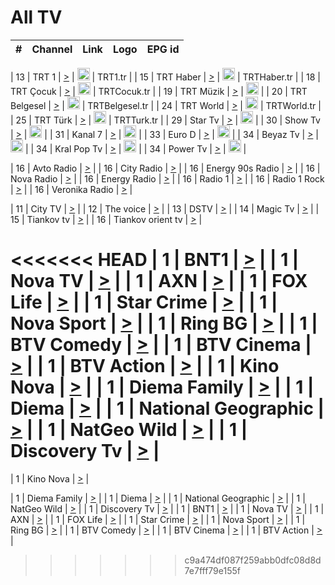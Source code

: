 <h1>All TV</h1>

| #   | Channel        | Link  | Logo | EPG id |
|:---:|:--------------:|:-----:|:----:|:------:|

| 13  | TRT 1            | [>](https://tv-trt1.medya.trt.com.tr/master.m3u8) | <img height="20" src="https://i.imgur.com/j786OLG.png"/> | TRT1.tr |
| 15  | TRT Haber        | [>](https://tv-trthaber.medya.trt.com.tr/master.m3u8) | <img height="20" src="https://i.imgur.com/OVfo8Ab.png"/> | TRTHaber.tr |
| 18  | TRT Çocuk        | [>](https://tv-trtcocuk.medya.trt.com.tr/master.m3u8) | <img height="20" src="https://i.imgur.com/QLFmD6d.png"/> | TRTCocuk.tr |
| 19  | TRT Müzik        | [>](https://tv-trtmuzik.medya.trt.com.tr/master.m3u8) | <img height="20" src="https://i.imgur.com/fIVFCEd.png"/> |
| 20  | TRT Belgesel     | [>](https://tv-trtbelgesel.medya.trt.com.tr/master.m3u8) | <img height="20" src="https://i.imgur.com/MGO87pe.png"/> | TRTBelgesel.tr |
| 24  | TRT World        | [>](https://tv-trtworld.medya.trt.com.tr/master.m3u8) | <img height="20" src="https://i.imgur.com/JEA2xpv.png"/> | TRTWorld.tr |
| 25  | TRT Türk         | [>](https://tv-trtturk.medya.trt.com.tr/master.m3u8) | <img height="20" src="https://i.imgur.com/OSTOQNw.png"/> | TRTTurk.tr |
| 29  | Star Tv   | [>](https://dogus-live.daioncdn.net/startv/startv_360p.m3u8) | <img height="20" src="https://i.imgur.com/IebUZx1.png"/> |
| 30  | Show Tv     | [>](https://ciner-live.daioncdn.net/showtv/showtv.m3u8) | <img height="20" src="https://i.imgur.com/IebUZx1.png"/> |
| 31  | Kanal 7     | [>](https://kanal7-live.daioncdn.net/kanal7/kanal7.m3u8) | <img height="20" src="https://i.imgur.com/IebUZx1.png"/> |
| 33  | Euro D    | [>](https://www.youtube.com/user/KanalD/live) | <img height="20" src="https://i.imgur.com/IebUZx1.png"/> |
| 34  | Beyaz Tv     | [>](https://beyaztv-live.daioncdn.net/beyaztv/beyaztv.m3u8) | <img height="20" src="https://i.imgur.com/IebUZx1.png"/> |
| 34  | Kral Pop Tv     | [>](https://www.youtube.com/watch?v=GuFTuKoXepw) | <img height="20" src="https://i.imgur.com/IebUZx1.png"/> |
| 34  | Power Tv     | [>](https://livetv.powerapp.com.tr/powerTV/powerhd.smil/chunklist.m3u8) | <img height="20" src="https://i.imgur.com/IebUZx1.png"/> |

| 16  | Avto Radio | [>](http://stream.metacast.eu/avtoradio.mp3.m3u) |
| 16  | City Radio | [>](http://stream.metacast.eu/city.aac.m3u) |
| 16  | Energy 90s Radio | [>](http://stream.metacast.eu/energy-90s.m3u) |
| 16  | Nova Radio | [>](http://stream.metacast.eu/nova.aac.m3u) |
| 16  | Energy Radio | [>](http://stream.metacast.eu/nrj.aac.m3u) |
| 16  | Radio 1 | [>](http://stream.metacast.eu/radio1.aac.m3u) |
| 16  | Radio 1 Rock | [>](http://stream.metacast.eu/radio1rock.aac.m3u) |
| 16  | Veronika Radio | [>](http://stream.metacast.eu/veronika.aac.m3u) |

| 11  | City TV | [>](https://tv.city.bg/play/tshls/citytv/index.m3u8) |
| 12  | The voice | [>](https://bss1.neterra.tv/thevoice/thevoice.m3u8) |
| 13  | DSTV | [>](http://46.249.95.140:8081/hls/data.m3u8) |
| 14  | Magic Tv | [>](https://bss1.neterra.tv/magictv/magictv.m3u8) |
| 15  | Tiankov tv | [>](https://streamer103.neterra.tv/tiankov-folk/live.m3u8) |
| 16  | Tiankov orient tv | [>](https://streamer103.neterra.tv/tiankov-orient/live.m3u8) |

<<<<<<< HEAD
| 1 | BNT1 | [>](https://ymkaya.xyz:27255/tv/bnt1/playlist.m3u8?wmsAuthSign=c2VydmVyX3RpbWU9Mi8zLzIwMjUgNzozMzoxOCBQTSZoYXNoX3ZhbHVlPVQ2aGJUdWNoeGs3Y0ZJN3YveER4Y2c9PSZ2YWxpZG1pbnV0ZXM9NjA=) |
| 1 | Nova TV | [>](https://ymkaya.xyz:27255/tv/novatv/playlist.m3u8?wmsAuthSign=c2VydmVyX3RpbWU9Mi8zLzIwMjUgNzozMzoyOCBQTSZoYXNoX3ZhbHVlPXpITnlKL0JaNm05aHREbmh1aW9Hbmc9PSZ2YWxpZG1pbnV0ZXM9NjA=) |
| 1 | AXN | [>](https://ymkaya.xyz:27255/tv/axn/playlist.m3u8?wmsAuthSign=c2VydmVyX3RpbWU9Mi8zLzIwMjUgNzozMzozOSBQTSZoYXNoX3ZhbHVlPVE5ZVB0Vk5DbVZrL0lMVEg4SUttS1E9PSZ2YWxpZG1pbnV0ZXM9NjA=) |
| 1 | FOX Life | [>](https://ymkaya.xyz:27255/tv/foxlife/playlist.m3u8?wmsAuthSign=c2VydmVyX3RpbWU9Mi8zLzIwMjUgNzozMzo0OSBQTSZoYXNoX3ZhbHVlPTZwdVJQU1dVV05mNnE0TEdjUFgyYmc9PSZ2YWxpZG1pbnV0ZXM9NjA=) |
| 1 | Star Crime | [>](https://ymkaya.xyz:27255/tv/foxcrime/playlist.m3u8?wmsAuthSign=c2VydmVyX3RpbWU9Mi8zLzIwMjUgNzozMzo1OSBQTSZoYXNoX3ZhbHVlPXNOb0FjQ2ZsN3RkVUswcW9heERBU1E9PSZ2YWxpZG1pbnV0ZXM9NjA=) |
| 1 | Nova Sport | [>](https://ymkaya.xyz:27255/tv/novasport/playlist.m3u8?wmsAuthSign=c2VydmVyX3RpbWU9Mi8zLzIwMjUgNzozNDoxMCBQTSZoYXNoX3ZhbHVlPUFqUWplUHdIUnlwU25wOTU5WTlBSnc9PSZ2YWxpZG1pbnV0ZXM9NjA=) |
| 1 | Ring BG | [>](https://ymkaya.xyz:27255/tv/ringbg/playlist.m3u8?wmsAuthSign=c2VydmVyX3RpbWU9Mi8zLzIwMjUgNzozNDoyMCBQTSZoYXNoX3ZhbHVlPVM0c1hEc2RYTVhOdmRCeVJBTHNaRmc9PSZ2YWxpZG1pbnV0ZXM9NjA=) |
| 1 | BTV Comedy | [>](https://ymkaya.xyz:27255/tv/btvcomedy/playlist.m3u8?wmsAuthSign=c2VydmVyX3RpbWU9Mi8zLzIwMjUgNzozNDozMCBQTSZoYXNoX3ZhbHVlPUFsS3VXd2VmVjk1cWRzSXJUWTFCcEE9PSZ2YWxpZG1pbnV0ZXM9NjA=) |
| 1 | BTV Cinema | [>](https://ymkaya.xyz:27255/tv/btvcinema/playlist.m3u8?wmsAuthSign=c2VydmVyX3RpbWU9Mi8zLzIwMjUgNzozNDo0MCBQTSZoYXNoX3ZhbHVlPTdER1BVZUZkbTN0UjBROFpJTDhhUHc9PSZ2YWxpZG1pbnV0ZXM9NjA=) |
| 1 | BTV Action | [>](https://ymkaya.xyz:27255/tv/btvaction/playlist.m3u8?wmsAuthSign=c2VydmVyX3RpbWU9Mi8zLzIwMjUgNzozNDo1MCBQTSZoYXNoX3ZhbHVlPU8xRldMLzk0TGh6VmpyNnpzUEt2anc9PSZ2YWxpZG1pbnV0ZXM9NjA=) |
| 1 | Kino Nova | [>](https://ymkaya.xyz:27255/tv/kinonova/playlist.m3u8?wmsAuthSign=c2VydmVyX3RpbWU9Mi8zLzIwMjUgNzozNTowMCBQTSZoYXNoX3ZhbHVlPTlIU2phUENocHY0YjZhUlZIUVFhdlE9PSZ2YWxpZG1pbnV0ZXM9NjA=) |
| 1 | Diema Family | [>](https://ymkaya.xyz:27255/tv/diemafamily/playlist.m3u8?wmsAuthSign=c2VydmVyX3RpbWU9Mi8zLzIwMjUgNzozNToxMCBQTSZoYXNoX3ZhbHVlPWEzQUtFMWZjU0VXRHMzcWZUeVk3Wnc9PSZ2YWxpZG1pbnV0ZXM9NjA=) |
| 1 | Diema | [>](https://ymkaya.xyz:27255/tv/diema/playlist.m3u8?wmsAuthSign=c2VydmVyX3RpbWU9Mi8zLzIwMjUgNzozNjowNSBQTSZoYXNoX3ZhbHVlPXBLLzNxK2hWTkRYQVZ5cFV4Y3Y2RlE9PSZ2YWxpZG1pbnV0ZXM9NjA=) |
| 1 | National Geographic | [>](https://ymkaya.xyz:27255/tv/natgeo/playlist.m3u8?wmsAuthSign=c2VydmVyX3RpbWU9Mi8zLzIwMjUgNzozNjoxNSBQTSZoYXNoX3ZhbHVlPWVCYmdrYmQ4WGhQamYwUi85M1piOUE9PSZ2YWxpZG1pbnV0ZXM9NjA=) |
| 1 | NatGeo Wild | [>](https://ymkaya.xyz:27255/tv/natgeowild/playlist.m3u8?wmsAuthSign=c2VydmVyX3RpbWU9Mi8zLzIwMjUgNzozNjoyNSBQTSZoYXNoX3ZhbHVlPXA2TUltK2pnSGduZ2tMM3Zkb2tCV0E9PSZ2YWxpZG1pbnV0ZXM9NjA=) |
| 1 | Discovery Tv | [>](https://ymkaya.xyz:27255/tv/discovery/playlist.m3u8?wmsAuthSign=c2VydmVyX3RpbWU9Mi8zLzIwMjUgNzozNjozNCBQTSZoYXNoX3ZhbHVlPWdyYUZuR2ovZ282TW1HWVQ3UFgrZXc9PSZ2YWxpZG1pbnV0ZXM9NjA=) |
=======


| 1 | Kino Nova | [>](https://ymkaya.xyz:11336/tv/kinonova/playlist.m3u8?wmsAuthSign=c2VydmVyX3RpbWU9MS8yLzIwMjUgNDo0MDoyMCBBTSZoYXNoX3ZhbHVlPWlFS1FrWEtMMVRFM3l5YklUWUJQUHc9PSZ2YWxpZG1pbnV0ZXM9NjA=) |

| 1 | Diema Family | [>](https://ymkaya.xyz:11336/tv/diemafamily/playlist.m3u8?wmsAuthSign=c2VydmVyX3RpbWU9MS8yLzIwMjUgNDo0MDozMCBBTSZoYXNoX3ZhbHVlPUVUaTVKTldvZTF5WVVCM0YwL21kaXc9PSZ2YWxpZG1pbnV0ZXM9NjA=) |
| 1 | Diema | [>](https://ymkaya.xyz:11336/tv/diema/playlist.m3u8?wmsAuthSign=c2VydmVyX3RpbWU9MS8yLzIwMjUgNDo0MDo0MCBBTSZoYXNoX3ZhbHVlPVlYMWVJT2NuUjNpUTBsaytEUFFOS2c9PSZ2YWxpZG1pbnV0ZXM9NjA=) |
| 1 | National Geographic | [>](https://ymkaya.xyz:11336/tv/natgeo/playlist.m3u8?wmsAuthSign=c2VydmVyX3RpbWU9MS8yLzIwMjUgNDo0MTo0MSBBTSZoYXNoX3ZhbHVlPTJQTlVmcG5nYWx0M013eUhGRGxnd0E9PSZ2YWxpZG1pbnV0ZXM9NjA=) |
| 1 | NatGeo Wild | [>](https://ymkaya.xyz:11336/tv/natgeowild/playlist.m3u8?wmsAuthSign=c2VydmVyX3RpbWU9MS8yLzIwMjUgNDo0MTo1MSBBTSZoYXNoX3ZhbHVlPVl1OXZaTTliN0hGWEN3eDBYd1duNkE9PSZ2YWxpZG1pbnV0ZXM9NjA=) |
| 1 | Discovery Tv | [>](https://ymkaya.xyz:11336/tv/discovery/playlist.m3u8?wmsAuthSign=c2VydmVyX3RpbWU9MS8yLzIwMjUgNDo0MjowMSBBTSZoYXNoX3ZhbHVlPWtBQmdLNlY2RmQwWElzMVYzSDJyVkE9PSZ2YWxpZG1pbnV0ZXM9NjA=) |
| 1 | BNT1 | [>](https://ymkaya.xyz:11336/tv/bnt1/playlist.m3u8?wmsAuthSign=c2VydmVyX3RpbWU9MS8yLzIwMjUgNDozODozOCBBTSZoYXNoX3ZhbHVlPVVrMVlRQXpJWlhYeUh6ZFVpSC9NMUE9PSZ2YWxpZG1pbnV0ZXM9NjA=) |
| 1 | Nova TV | [>](https://ymkaya.xyz:11336/tv/novatv/playlist.m3u8?wmsAuthSign=c2VydmVyX3RpbWU9MS8yLzIwMjUgNDozODo0OCBBTSZoYXNoX3ZhbHVlPUVxQjh1a0ZzYkVGZU8zZDFGTzdreVE9PSZ2YWxpZG1pbnV0ZXM9NjA=) |
| 1 | AXN | [>](https://ymkaya.xyz:11336/tv/axn/playlist.m3u8?wmsAuthSign=c2VydmVyX3RpbWU9MS8yLzIwMjUgNDozODo1OCBBTSZoYXNoX3ZhbHVlPUpkWStGY1hkNXhaOVpPZ0thQ0FZL3c9PSZ2YWxpZG1pbnV0ZXM9NjA=) |
| 1 | FOX Life | [>](https://ymkaya.xyz:11336/tv/foxlife/playlist.m3u8?wmsAuthSign=c2VydmVyX3RpbWU9MS8yLzIwMjUgNDozOToxMCBBTSZoYXNoX3ZhbHVlPWt1ZDc1T3AzYlZDTjJnSy9TU0xJZlE9PSZ2YWxpZG1pbnV0ZXM9NjA=) |
| 1 | Star Crime | [>](https://ymkaya.xyz:11336/tv/foxcrime/playlist.m3u8?wmsAuthSign=c2VydmVyX3RpbWU9MS8yLzIwMjUgNDozOToyMCBBTSZoYXNoX3ZhbHVlPXIwVU45Nm9FR1l2enNkTG9TanBxbmc9PSZ2YWxpZG1pbnV0ZXM9NjA=) |
| 1 | Nova Sport | [>](https://ymkaya.xyz:11336/tv/novasport/playlist.m3u8?wmsAuthSign=c2VydmVyX3RpbWU9MS8yLzIwMjUgNDozOTozMCBBTSZoYXNoX3ZhbHVlPXlSZ0UxazVaM0xhSmc0NmR4T0c1T2c9PSZ2YWxpZG1pbnV0ZXM9NjA=) |
| 1 | Ring BG | [>](https://ymkaya.xyz:11336/tv/ringbg/playlist.m3u8?wmsAuthSign=c2VydmVyX3RpbWU9MS8yLzIwMjUgNDozOTo0MCBBTSZoYXNoX3ZhbHVlPTR4aUlFNHVUYWN4enY1WkVuOFZma2c9PSZ2YWxpZG1pbnV0ZXM9NjA=) |
| 1 | BTV Comedy | [>](https://ymkaya.xyz:11336/tv/btvcomedy/playlist.m3u8?wmsAuthSign=c2VydmVyX3RpbWU9MS8yLzIwMjUgNDozOTo1MCBBTSZoYXNoX3ZhbHVlPUtrMTJ2RHNTTUU1RFp1ZkVOdXFSK3c9PSZ2YWxpZG1pbnV0ZXM9NjA=) |
| 1 | BTV Cinema | [>](https://ymkaya.xyz:11336/tv/btvcinema/playlist.m3u8?wmsAuthSign=c2VydmVyX3RpbWU9MS8yLzIwMjUgNDozOTo1OSBBTSZoYXNoX3ZhbHVlPTZWcU9FZW56cG1NM1lrYy8xNE5NeHc9PSZ2YWxpZG1pbnV0ZXM9NjA=) |
| 1 | BTV Action | [>](https://ymkaya.xyz:11336/tv/btvaction/playlist.m3u8?wmsAuthSign=c2VydmVyX3RpbWU9MS8yLzIwMjUgNDo0MDoxMCBBTSZoYXNoX3ZhbHVlPUlDd0ErRkZVWThyMVZwR3c2REdGZ3c9PSZ2YWxpZG1pbnV0ZXM9NjA=) |
>>>>>>> c9a474df087f259abb0dfc08d8d7e7fff79e155f
